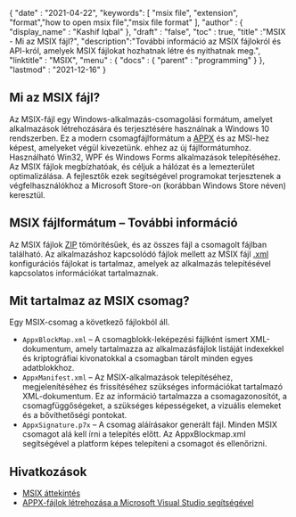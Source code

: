 {
  "date" : "2021-04-22",
  "keywords": [ "msix file", "extension", "format","how to open msix file","msix file format" ],
  "author" : {
    "display_name" : "Kashif Iqbal"
},
  "draft" : "false",
  "toc" : true,
  "title" :"MSIX - Mi az MSIX fájl?",
  "description":"További információ az MSIX fájlokról és API-król, amelyek MSIX fájlokat hozhatnak létre és nyithatnak meg.",
  "linktitle" : "MSIX",
  "menu" : {
    "docs" : {
      "parent" : "programming"
}
},
  "lastmod" : "2021-12-16"
}

## Mi az MSIX fájl?

Az MSIX-fájl egy Windows-alkalmazás-csomagolási formátum, amelyet alkalmazások létrehozására és terjesztésére használnak a Windows 10 rendszerben. Ez a modern csomagfájlformátum a [APPX](/hu/programming/appx/) és az MSI-hez képest, amelyeket végül kivezetünk. ehhez az új fájlformátumhoz. Használható Win32, WPF és Windows Forms alkalmazások telepítéséhez. Az MSIX fájlok megbízhatóak, és céljuk a hálózat és a lemezterület optimalizálása. A fejlesztők ezek segítségével programokat terjesztenek a végfelhasználókhoz a Microsoft Store-on (korábban Windows Store néven) keresztül.

## MSIX fájlformátum – További információ

Az MSIX fájlok [ZIP](/hu/compression/zip/) tömörítésűek, és az összes fájl a csomagolt fájlban található. Az alkalmazáshoz kapcsolódó fájlok mellett az MSIX fájl [.xml](/hu/web/xml/) konfigurációs fájlokat is tartalmaz, amelyek az alkalmazás telepítésével kapcsolatos információkat tartalmaznak.

## Mit tartalmaz az MSIX csomag?

Egy MSIX-csomag a következő fájlokból áll.

* `AppxBlockMap.xml` – A csomagblokk-leképezési fájlként ismert XML-dokumentum, amely tartalmazza az alkalmazásfájlok listáját indexekkel és kriptográfiai kivonatokkal a csomagban tárolt minden egyes adatblokkhoz.
* `AppxManifest.xml` – Az MSIX-alkalmazások telepítéséhez, megjelenítéséhez és frissítéséhez szükséges információkat tartalmazó XML-dokumentum. Ez az információ tartalmazza a csomagazonosítót, a csomagfüggőségeket, a szükséges képességeket, a vizuális elemeket és a bővíthetőségi pontokat.
* `AppxSignature.p7x` – A csomag aláírásakor generált fájl. Minden MSIX csomagot alá kell írni a telepítés előtt. Az AppxBlockmap.xml segítségével a platform képes telepíteni a csomagot és ellenőrizni.

## Hivatkozások

* [MSIX áttekintés](https://learn.microsoft.com/en-us/windows/msix/overview)
* [APPX-fájlok létrehozása a Microsoft Visual Studio segítségével](https://learn.microsoft.com/en-us/windows/msix/desktop/vs-package-overview)

